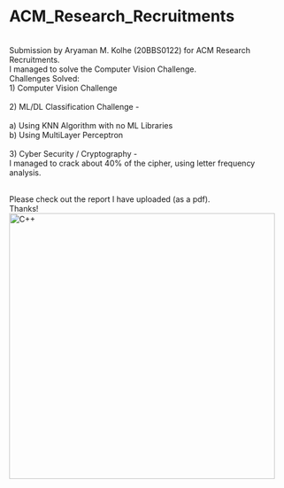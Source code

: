 # ACM_Research_Recruitments
<br>
Submission by Aryaman M. Kolhe (20BBS0122) for ACM Research Recruitments.
<br>
I managed to solve the Computer Vision Challenge. <br>
Challenges Solved: <br>
1) Computer Vision Challenge <br><br>
2) ML/DL Classification Challenge - <br><br>
    a) Using KNN Algorithm with no ML Libraries <br>
    b) Using MultiLayer Perceptron <br><br>
3) Cyber Security / Cryptography - <br>
I managed to crack about 40% of the cipher, using letter frequency analysis. <br> <br>

Please check out the report I have uploaded (as a pdf). <br>
Thanks!
<br>
<img align="left" alt="C++" width="480px" src="https://acmvit.in/assets/images/ACMLogo.png" />
